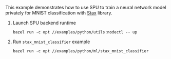 This example demonstrates how to use SPU to train a neural network model privately for MNIST classification with [Stax](https://jax.readthedocs.io/en/latest/jax.example_libraries.stax.html) library.

1. Launch SPU backend runtime
    ```
    bazel run -c opt //examples/python/utils:nodectl -- up
    ```

2. Run `stax_mnist_classifier` example
    ```
    bazel run -c opt //examples/python/ml/stax_mnist_classifier
    ```
